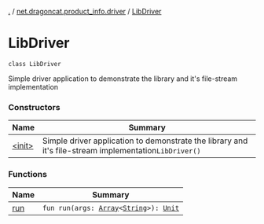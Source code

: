 [.](../../index.md) / [net.dragoncat.product_info.driver](../index.md) / [LibDriver](./index.md)

# LibDriver

`class LibDriver`

Simple driver application to demonstrate the library and it's file-stream
implementation

### Constructors

| Name | Summary |
|---|---|
| [&lt;init&gt;](-init-.md) | Simple driver application to demonstrate the library and it's file-stream implementation`LibDriver()` |

### Functions

| Name | Summary |
|---|---|
| [run](run.md) | `fun run(args: `[`Array`](https://kotlinlang.org/api/latest/jvm/stdlib/kotlin/-array/index.html)`<`[`String`](https://kotlinlang.org/api/latest/jvm/stdlib/kotlin/-string/index.html)`>): `[`Unit`](https://kotlinlang.org/api/latest/jvm/stdlib/kotlin/-unit/index.html) |
